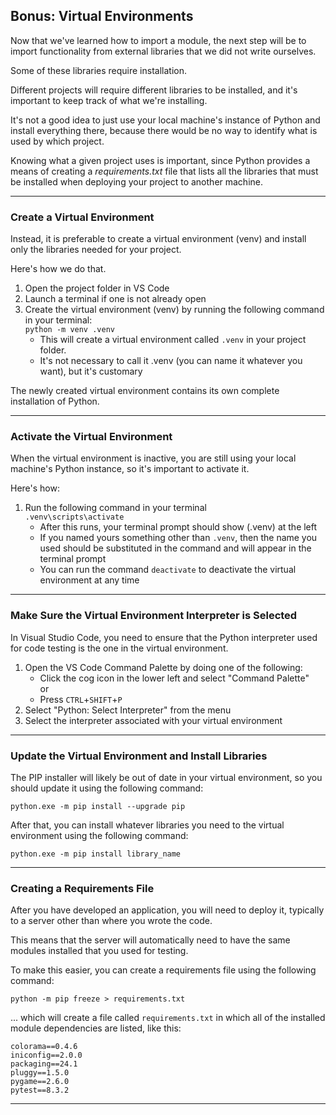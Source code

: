 ## Bonus: Virtual Environments

Now that we've learned how to import a module, the next step will be to import 
functionality from external libraries that we did not write ourselves.

Some of these libraries require installation.

Different projects will require different libraries to be installed, and it's 
important to keep track of what we're installing.

It's not a good idea to just use your local machine's instance of Python and 
install everything there, because there would be no way to identify what is
used by which project.

Knowing what a given project uses is important, since Python provides a means 
of creating a *requirements.txt* file that lists all the libraries that must be
installed when deploying your project to another machine.

---

### Create a Virtual Environment

Instead, it is preferable to create a virtual environment (venv) and install 
only the libraries needed for your project.

Here's how we do that.

1. Open the project folder in VS Code
2. Launch a terminal if one is not already open
3. Create the virtual environment (venv) by running the following command in 
   your terminal:  
   `python -m venv .venv`
   * This will create a virtual environment called `.venv` in your project 
     folder.
   * It's not necessary to call it .venv (you can name it whatever you want), 
     but it's customary

The newly created virtual environment contains its own complete installation 
of Python.

---

### Activate the Virtual Environment

When the virtual environment is inactive, you are still using your local 
machine's Python instance, so it's important to activate it.

Here's how:

1. Run the following command in your terminal  
   `.venv\scripts\activate`
   * After this runs, your terminal prompt should show (.venv) at the left
   * If you named yours something other than `.venv`, then the name you used 
     should be substituted in the command and will appear in the terminal 
     prompt
   * You can run the command `deactivate` to deactivate the virtual 
     environment at any time

---

### Make Sure the Virtual Environment Interpreter is Selected

In Visual Studio Code, you need to ensure that the Python interpreter used
for code testing is the one in the virtual environment.

1. Open the VS Code Command Palette by doing one of the following:
    * Click the cog icon in the lower left and select "Command Palette"  
      or
    * Press `CTRL`+`SHIFT`+`P`
2. Select "Python: Select Interpreter" from the menu
3. Select the interpreter associated with your virtual environment

---

### Update the Virtual Environment and Install Libraries

The PIP installer will likely be out of date in your virtual environment, so
you should update it using the following command:

```
python.exe -m pip install --upgrade pip
```

After that, you can install whatever libraries you need to the virtual environment using the following command:

```
python.exe -m pip install library_name
```

---

### Creating a Requirements File

After you have developed an application, you will need to deploy it,
typically to a server other than where you wrote the code.

This means that the server will automatically need to have the same modules
installed that you used for testing.

To make this easier, you can create a requirements file using the following
command:

```pwsh
python -m pip freeze > requirements.txt
```

... which will create a file called `requirements.txt` in which all of the
installed module dependencies are listed, like this:

```
colorama==0.4.6
iniconfig==2.0.0
packaging==24.1
pluggy==1.5.0
pygame==2.6.0
pytest==8.3.2
```

---
